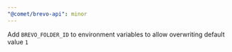 ```yaml
---
"@comet/brevo-api": minor
---
```


Add `BREVO_FOLDER_ID` to environment variables to allow overwriting default value `1`
